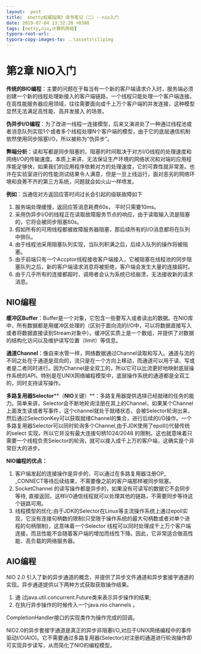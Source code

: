 ```yaml
---
layout:  post
title:  《netty权威指南》读书笔记（二）--nio入门
date: 2019-07-04 13:32:20 +0300
tags: [netty,nio,计算机网络]
typora-root-url: .
typora-copy-images-to: ..\assets\clipimg
---
```


# 第2章 NIO入门

 

**传统的BIO编程**：主要的问题在于每当有一个新的客户端请求介入时，服务端必须创建一个新的线程处理新接入的客户端链路，一个线程只能处理一个客户端连接。在高性能服务器应用领域，往往需要面向成千上万个客户端的并发连接，这种模型显然无法满足高性能、高并发接入 的场景。

 

**伪异步I/O编程**：为了改进一线程一连接模型，后来又演进处了一种通过线程池或者消息队列实现1个或者多个线程处理N个客户端的模型，由于它的底层通信机制依然使用同步阻塞I/O，所以被称为“伪异步”。

**弊端分析**：读和写都是同步阻塞的，阻塞的时间取决于对方I/O线程的处理速度和网络I/O的传输速度。本质上来讲，无法保证生产环境的网络状况和对端的应用程序能足够快，如果我们的应用程序依赖对方的处理速度，它的可靠性就非常差。也许在实验室进行的性能测试结果令人满意，但是一旦上线运行，面对恶劣的网络环境和良莠不齐的第三方系统，问题就会如火山一样喷发。

**例如**：当通信对方返回应答时间过长会引起的级联故障如下

1. 服务端处理缓慢，返回应答消息耗费60s， 平时只需要10ms。
2. 采用伪异步I/O的线程正在读取故障服务节点的响应，由于读取输入流是阻塞的，它将会被同步阻塞60s。
3. 假如所有的可用线程都被故障服务器阻塞，那后续所有的I/O消息都将在队列中排队。
4. 由于线程池采用阻塞队列实现，当队列积满之后，后续入队列的操作将被阻塞。
5. 由于前端只有一个Accptor线程接收客户端接入，它被阻塞在线程池的同步阻塞队列之后，新的客户端请求消息将被拒绝，客户端会发生大量的连接超时。
6. 由于几乎所有的连接都超时，调用者会认为系统已经崩溃，无法接收新的请求消息。

 

## NIO编程

 

**缓冲区Buffer**：Buffer是一个对象，它包含一些要写入或者读出的数据。在NIO库中，所有数据都是用缓冲区处理的（区别于面向流的I/O中，可以将数据直接写入或者将数据直接读到Stream对象中）。缓冲区实质上是一个数组，并提供了对数据的结构化访问以及维护读写位置（limit）等信息。

 

**通道Channel**：像自来水管一样，网络数据通过Channel读取和写入。通道与流的不同之处在于通道是双向的，流只是在一个方向上移动，而通道可以用于读、写或者是二者同时进行。因为Channel是全双工的，所以它可以比流更好地映射底层操作系统的API。特别是在UNIX网络编程模型中，底层操作系统的通道都是全双工的，同时支持读写操作。

 

**多路复用器Selector****（****NIO****关键）**：多路复用器提供选择已经就绪的任务的能力。简单来讲，Selector会不断地轮询注册在其上的Channel，如果某个Channel上面发生读或者写事件，这个channel就处于就绪状态，会被Selector轮询出来，然后通过SelectionKey可以获取就绪Channel的集合，进行后续的I/O操作。一个多路复用器Selector可以同时轮询多个Channel,由于JDK使用了epoll()代替传统的select 实现，所以它并没有最大连接句柄1024/2048 的限制。这也就意味着只需要一个线程负责Selector的轮询，就可以接入成千上万的客户端，这确实是个非常巨大的进步。

 

**NIO编程的优点：**

1. 客户端发起的连接操作是异步的，可以通过在多路复用器注册OP_      _CONNECT等待后续结果，不需要像之前的客户端那样被同步阻塞。
2. SocketChannel      的读写操作都是异步的，如果没有可读写的数据它不会同步等待, 直接返回，这样I/O通信线程就可以处理其他的链路，不需要同步等待这个链路可用。
3. 线程模型的优化:由于JDK的Selector在Linux等主流操作系统上通过epoll实现，它没有连接句柄数的限制(只受限于操作系统的最大句柄数或者对单个进程的句柄限制)，这意味着一个Selector      线程可以同时处理成千上万个客户端连接，而且性能不会随着客户端的增加而线性下降。因此，它非常适合做高性能、高负载的网络服务器。

 

## AIO编程

 

NIO 2.0 引入了新的异步通道的概念，并提供了异步文件通道和异步套接字通道的实现。异步通道提供以下两种方式获取获取操作结果。

1. 通 过java.util.concurrent.Future类来表示异步操作的结果;
2. 在执行异步操作的时候传入一个java.nio.channels 。

CompletionHandler接口的实现类作为操作完成的回调。

NIO2.0的异步套接字通道是真正的异步非阻塞I/O,对应于UNIX网络编程中的事件驱动I/O(AIO)。它不需要通过多路复用器(Selector)对注册的通道进行轮询操作即可实现异步读写，从而简化了NIO的编程模型。

 